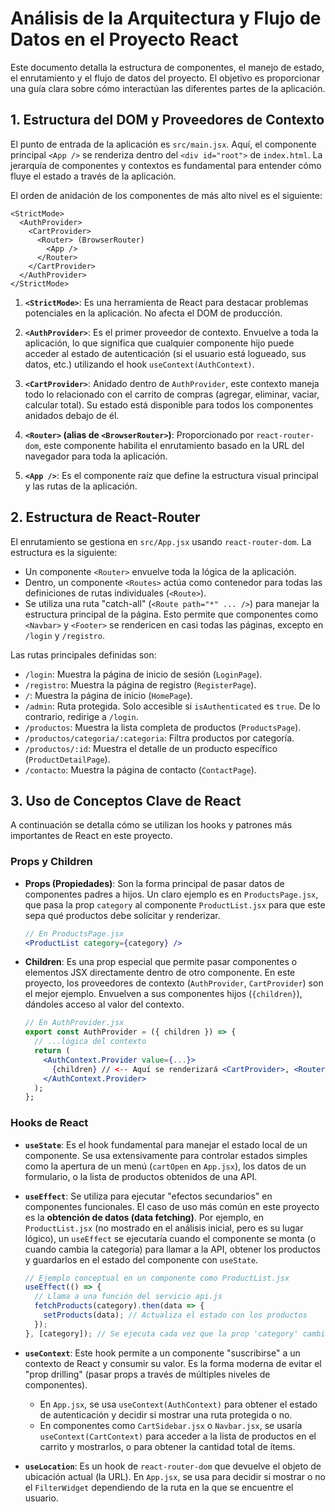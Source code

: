 
# Análisis de la Arquitectura y Flujo de Datos en el Proyecto React

Este documento detalla la estructura de componentes, el manejo de estado, el enrutamiento y el flujo de datos del proyecto. El objetivo es proporcionar una guía clara sobre cómo interactúan las diferentes partes de la aplicación.

## 1. Estructura del DOM y Proveedores de Contexto

El punto de entrada de la aplicación es `src/main.jsx`. Aquí, el componente principal `<App />` se renderiza dentro del `<div id="root">` de `index.html`. La jerarquía de componentes y contextos es fundamental para entender cómo fluye el estado a través de la aplicación.

El orden de anidación de los componentes de más alto nivel es el siguiente:

```
<StrictMode>
  <AuthProvider>
    <CartProvider>
      <Router> (BrowserRouter)
        <App />
      </Router>
    </CartProvider>
  </AuthProvider>
</StrictMode>
```

1.  **`<StrictMode>`**: Es una herramienta de React para destacar problemas potenciales en la aplicación. No afecta el DOM de producción.

2.  **`<AuthProvider>`**: Es el primer proveedor de contexto. Envuelve a toda la aplicación, lo que significa que cualquier componente hijo puede acceder al estado de autenticación (si el usuario está logueado, sus datos, etc.) utilizando el hook `useContext(AuthContext)`.

3.  **`<CartProvider>`**: Anidado dentro de `AuthProvider`, este contexto maneja todo lo relacionado con el carrito de compras (agregar, eliminar, vaciar, calcular total). Su estado está disponible para todos los componentes anidados debajo de él.

4.  **`<Router>` (alias de `<BrowserRouter>`)**: Proporcionado por `react-router-dom`, este componente habilita el enrutamiento basado en la URL del navegador para toda la aplicación.

5.  **`<App />`**: Es el componente raíz que define la estructura visual principal y las rutas de la aplicación.

## 2. Estructura de React-Router

El enrutamiento se gestiona en `src/App.jsx` usando `react-router-dom`. La estructura es la siguiente:

-   Un componente `<Router>` envuelve toda la lógica de la aplicación.
-   Dentro, un componente `<Routes>` actúa como contenedor para todas las definiciones de rutas individuales (`<Route>`).
-   Se utiliza una ruta "catch-all" (`<Route path="*" ... />`) para manejar la estructura principal de la página. Esto permite que componentes como `<Navbar>` y `<Footer>` se rendericen en casi todas las páginas, excepto en `/login` y `/registro`.

Las rutas principales definidas son:

-   `/login`: Muestra la página de inicio de sesión (`LoginPage`).
-   `/registro`: Muestra la página de registro (`RegisterPage`).
-   `/`: Muestra la página de inicio (`HomePage`).
-   `/admin`: Ruta protegida. Solo accesible si `isAuthenticated` es `true`. De lo contrario, redirige a `/login`.
-   `/productos`: Muestra la lista completa de productos (`ProductsPage`).
-   `/productos/categoria/:categoria`: Filtra productos por categoría.
-   `/productos/:id`: Muestra el detalle de un producto específico (`ProductDetailPage`).
-   `/contacto`: Muestra la página de contacto (`ContactPage`).

## 3. Uso de Conceptos Clave de React

A continuación se detalla cómo se utilizan los hooks y patrones más importantes de React en este proyecto.

### Props y Children

-   **Props (Propiedades)**: Son la forma principal de pasar datos de componentes padres a hijos. Un claro ejemplo es en `ProductsPage.jsx`, que pasa la prop `category` al componente `ProductList.jsx` para que este sepa qué productos debe solicitar y renderizar.

    ```jsx
    // En ProductsPage.jsx
    <ProductList category={category} />
    ```

-   **Children**: Es una prop especial que permite pasar componentes o elementos JSX directamente dentro de otro componente. En este proyecto, los proveedores de contexto (`AuthProvider`, `CartProvider`) son el mejor ejemplo. Envuelven a sus componentes hijos (`{children}`), dándoles acceso al valor del contexto.

    ```jsx
    // En AuthProvider.jsx
    export const AuthProvider = ({ children }) => {
      // ...lógica del contexto
      return (
        <AuthContext.Provider value={...}>
          {children} // <-- Aquí se renderizará <CartProvider>, <Router>, etc.
        </AuthContext.Provider>
      );
    };
    ```

### Hooks de React

-   **`useState`**: Es el hook fundamental para manejar el estado local de un componente. Se usa extensivamente para controlar estados simples como la apertura de un menú (`cartOpen` en `App.jsx`), los datos de un formulario, o la lista de productos obtenidos de una API.

-   **`useEffect`**: Se utiliza para ejecutar "efectos secundarios" en componentes funcionales. El caso de uso más común en este proyecto es la **obtención de datos (data fetching)**. Por ejemplo, en `ProductList.jsx` (no mostrado en el análisis inicial, pero es su lugar lógico), un `useEffect` se ejecutaría cuando el componente se monta (o cuando cambia la categoría) para llamar a la API, obtener los productos y guardarlos en el estado del componente con `useState`.

    ```jsx
    // Ejemplo conceptual en un componente como ProductList.jsx
    useEffect(() => {
      // Llama a una función del servicio api.js
      fetchProducts(category).then(data => {
        setProducts(data); // Actualiza el estado con los productos
      });
    }, [category]); // Se ejecuta cada vez que la prop 'category' cambia
    ```

-   **`useContext`**: Este hook permite a un componente "suscribirse" a un contexto de React y consumir su valor. Es la forma moderna de evitar el "prop drilling" (pasar props a través de múltiples niveles de componentes).

    -   En `App.jsx`, se usa `useContext(AuthContext)` para obtener el estado de autenticación y decidir si mostrar una ruta protegida o no.
    -   En componentes como `CartSidebar.jsx` o `Navbar.jsx`, se usaría `useContext(CartContext)` para acceder a la lista de productos en el carrito y mostrarlos, o para obtener la cantidad total de ítems.

-   **`useLocation`**: Es un hook de `react-router-dom` que devuelve el objeto de ubicación actual (la URL). En `App.jsx`, se usa para decidir si mostrar o no el `FilterWidget` dependiendo de la ruta en la que se encuentre el usuario.
